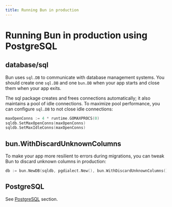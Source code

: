 ```yaml
---
title: Running Bun in production
---
```


# Running Bun in production using PostgreSQL

## database/sql

Bun uses `sql.DB` to communicate with database management systems. You should create one `sql.DB`
and one `bun.DB` when your app starts and close them when your app exits.

The sql package creates and frees connections automatically; it also maintains a pool of idle
connections. To maximize pool performance, you can configure `sql.DB` to not close idle connections:

```go
maxOpenConns := 4 * runtime.GOMAXPROCS(0)
sqldb.SetMaxOpenConns(maxOpenConns)
sqldb.SetMaxIdleConns(maxOpenConns)
```

## bun.WithDiscardUnknownColumns

To make your app more resilient to errors during migrations, you can tweak Bun to discard unknown
columns in production:

```go
db := bun.NewDB(sqldb, pgdialect.New(), bun.WithDiscardUnknownColumns())
```

## PostgreSQL

See [PostgreSQL](/postgres/) section.
